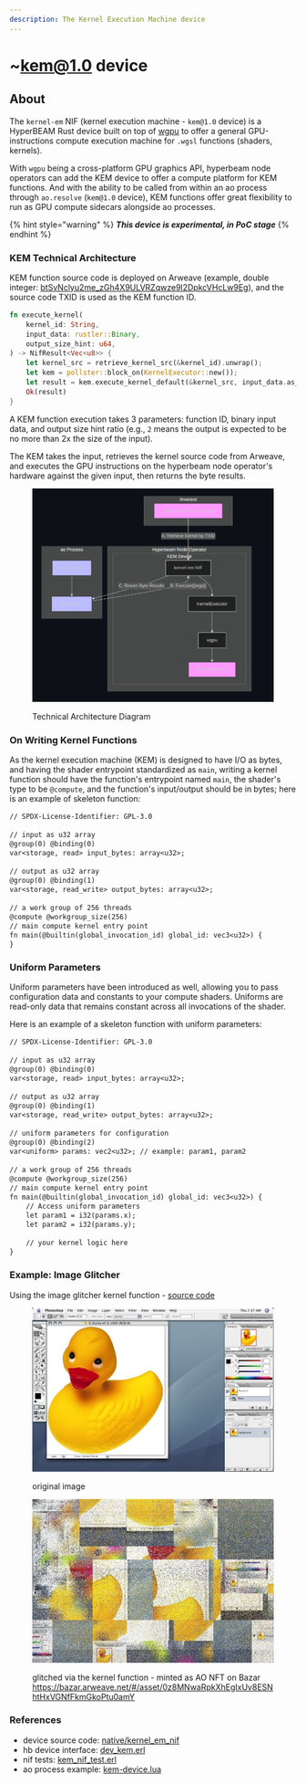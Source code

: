```yaml
---
description: The Kernel Execution Machine device
---
```


# \~kem@1.0 device

## About

The `kernel-em` NIF (kernel execution machine - `kem@1.0` device) is a HyperBEAM Rust device built on top of [wgpu](https://github.com/gfx-rs/wgpu) to offer a general GPU-instructions compute execution machine for `.wgsl` functions (shaders, kernels).

With `wgpu` being a cross-platform GPU graphics API, hyperbeam node operators can add the KEM device to offer a compute platform for KEM functions. And with the ability to be called from within an ao process through `ao.resolve` (`kem@1.0` device), KEM functions offer great flexibility to run as GPU compute sidecars alongside ao processes.

{% hint style="warning" %}
_**This device is experimental, in PoC stage**_
{% endhint %}

### KEM Technical Architecture

KEM function source code is deployed on Arweave (example, double integer: [btSvNclyu2me\_zGh4X9ULVRZqwze9l2DpkcVHcLw9Eg](https://arweave.net/btSvNclyu2me_zGh4X9ULVRZqwze9l2DpkcVHcLw9Eg)), and the source code TXID is used as the KEM function ID.

```rust
fn execute_kernel(
    kernel_id: String,
    input_data: rustler::Binary,
    output_size_hint: u64,
) -> NifResult<Vec<u8>> {
    let kernel_src = retrieve_kernel_src(&kernel_id).unwrap();
    let kem = pollster::block_on(KernelExecutor::new());
    let result = kem.execute_kernel_default(&kernel_src, input_data.as_slice(), Some(output_size_hint));
    Ok(result)
}
```

A KEM function execution takes 3 parameters: function ID, binary input data, and output size hint ratio (e.g., `2` means the output is expected to be no more than 2x the size of the input).

The KEM takes the input, retrieves the kernel source code from Arweave, and executes the GPU instructions on the hyperbeam node operator's hardware against the given input, then returns the byte results.

<figure><img src=".gitbook/assets/image (3).png" alt=""><figcaption><p>Technical Architecture Diagram</p></figcaption></figure>

### On Writing Kernel Functions

As the kernel execution machine (KEM) is designed to have I/O as bytes, and having the shader entrypoint standardized as `main`, writing a kernel function should have the function's entrypoint named `main`, the shader's type to be `@compute`, and the function's input/output should be in bytes; here is an example of skeleton function:

```wgsl
// SPDX-License-Identifier: GPL-3.0

// input as u32 array
@group(0) @binding(0)
var<storage, read> input_bytes: array<u32>;

// output as u32 array
@group(0) @binding(1)
var<storage, read_write> output_bytes: array<u32>;

// a work group of 256 threads
@compute @workgroup_size(256)
// main compute kernel entry point
fn main(@builtin(global_invocation_id) global_id: vec3<u32>) {
}
```

### Uniform Parameters

Uniform parameters have been introduced as well, allowing you to pass configuration data and constants to your compute shaders. Uniforms are read-only data that remains constant across all invocations of the shader.

Here is an example of a skeleton function with uniform parameters:

```wgsl
// SPDX-License-Identifier: GPL-3.0

// input as u32 array
@group(0) @binding(0)
var<storage, read> input_bytes: array<u32>;

// output as u32 array
@group(0) @binding(1)
var<storage, read_write> output_bytes: array<u32>;

// uniform parameters for configuration
@group(0) @binding(2)
var<uniform> params: vec2<u32>; // example: param1, param2

// a work group of 256 threads
@compute @workgroup_size(256)
// main compute kernel entry point
fn main(@builtin(global_invocation_id) global_id: vec3<u32>) {
    // Access uniform parameters
    let param1 = i32(params.x);
    let param2 = i32(params.y);
    
    // your kernel logic here
}
```

### Example: Image Glitcher&#x20;

Using the image glitcher kernel function - [source code](https://github.com/loadnetwork/load_hb/blob/main/native/kernel_em_nif/src/kernels/glitch-berlin.wgsl)

<figure><img src=".gitbook/assets/image (1) (1).png" alt=""><figcaption><p>original image</p></figcaption></figure>

<figure><img src=".gitbook/assets/image (2) (1).png" alt=""><figcaption><p>glitched via the kernel function - minted as AO NFT on Bazar <a href="https://bazar.arweave.net/#/asset/0z8MNwaRpkXhEgIxUv8ESNhtHxVGNfFkmGkoPtu0amY">https://bazar.arweave.net/#/asset/0z8MNwaRpkXhEgIxUv8ESNhtHxVGNfFkmGkoPtu0amY</a></p></figcaption></figure>

### References

* device source code: [native/kernel\_em\_nif](https://github.com/loadnetwork/load_hb/tree/main/native/kernel_em_nif)
* hb device interface: [dev\_kem.erl](https://github.com/loadnetwork/load_hb/blob/main/src/dev_kem.erl)
* nif tests: [kem\_nif\_test.erl](https://github.com/loadnetwork/load_hb/blob/main/src/kem_nif_test.erl)
* ao process example: [kem-device.lua](https://github.com/loadnetwork/load_hb/blob/main/test/kem-device.lua)
